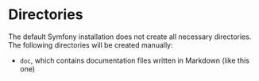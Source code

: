 # Directories

The default Symfony installation does not
create all necessary directories. The following
directories will be created manually:

-	`doc`, which contains documentation files
	written in Markdown (like this one)

